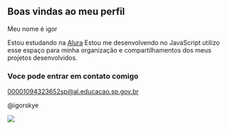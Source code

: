 ## Boas vindas ao meu perfil

Meu nome é igor

Estou estudando na  [Alura](alura.com.br)
Estou me desenvolvendo no JavaScript
utilizo esse espaço para minha organização e compartilhamentos dos meus projetos desenvolvidos.

### Voce pode entrar em contato comigo

00001094323652sp@al.educacao.sp.gov.br

@igorskye


![](https://media.tenor.com/q_jj1u340XAAAAAM/snowball-bunny-carrot.gif0)

